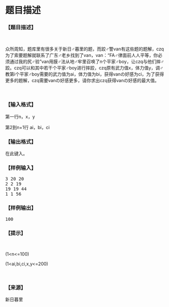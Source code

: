 # 题目描述


<h3>
【题目描述】
</h3>
<p>
<br/>
</p>
<p>
众所周知，题库里有很多关于新日♂暮里的题，而跤♂警van有这些题的题解，czq为了索要题解就联系了广东♂老乡找到了van，van：“FA♂律面前人人平等，你必须通过我的尻♂验”van用膜♂法从地♂牢里召唤了n个平家♂boy，让czq与他们摔♂跤。czq可以和其中若干个平家♂boy进行摔跤，czq原有武力值x，体力值y，调♂教第i个平家♂boy需要的武力值为ai，体力值为bi，获得vanの好感为ci，为了获得更多的题解，czq需要vanの好感更多，请你求出czq获得vanの好感的最大值。
</p>
<p>
<br/>
</p>
<h3>
【输入格式】
</h3>
<p>
第一行n，x，y
</p>
<p>
第2到n+1行 ai，bi，ci
</p>
<h3>
【输出格式】
</h3>
<p>
在此键入。
</p>
<h3>
【样例输入】
</h3>
<pre>3 20 20
2 2 19
19 19 44
1 1 56
</pre>
<h3>
【样例输出】
</h3>
<pre>100</pre>
<h3>
【提示】
</h3>
<p>
<br/>
</p>
<p>
(1&lt;n&lt;=100)
</p>
<p>
(1&lt;ai,bi,ci,x,y&lt;=200)
</p>
<p>
<br/>
</p>
<h3>
【来源】
</h3>
<p>
新日暮里
</p>
